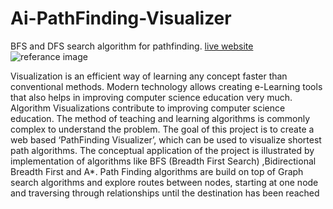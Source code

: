 # Ai-PathFinding-Visualizer
BFS and DFS search algorithm for pathfinding.
[live website](https://jumailj.github.io/Ai-PathFinding-Visualizer/)
![referance image](https://user-images.githubusercontent.com/22451778/194037747-b1587b71-4ae2-4d6e-af28-f3aa4b0b4583.png)

Visualization is an efficient way of learning any concept faster than conventional methods. Modern technology allows creating e-Learning tools that also helps in improving computer science education very much. Algorithm Visualizations contribute to improving computer science education. The method of teaching and learning algorithms is commonly complex to understand the problem.
The goal of this project is to create a web based ‘PathFinding Visualizer’, which can be used to visualize shortest path algorithms. The conceptual application of the project is illustrated by implementation of algorithms like BFS (Breadth First Search) ,Bidirectional Breadth First and A*. Path Finding algorithms are build on top of Graph search algorithms and explore routes between nodes, starting at one node and traversing through relationships until the destination has been reached
